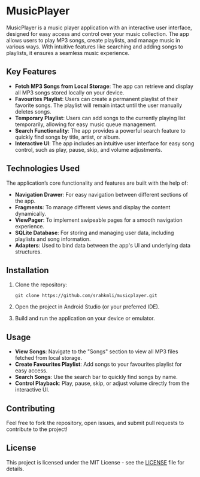 # MusicPlayer

MusicPlayer is a music player application with an interactive user interface, designed for easy access and control over your music collection. The app allows users to play MP3 songs, create playlists, and manage music in various ways. With intuitive features like searching and adding songs to playlists, it ensures a seamless music experience.

## Key Features

- **Fetch MP3 Songs from Local Storage**: The app can retrieve and display all MP3 songs stored locally on your device.
- **Favourites Playlist**: Users can create a permanent playlist of their favorite songs. The playlist will remain intact until the user manually deletes songs.
- **Temporary Playlist**: Users can add songs to the currently playing list temporarily, allowing for easy music queue management.
- **Search Functionality**: The app provides a powerful search feature to quickly find songs by title, artist, or album.
- **Interactive UI**: The app includes an intuitive user interface for easy song control, such as play, pause, skip, and volume adjustments.

## Technologies Used

The application’s core functionality and features are built with the help of:

- **Navigation Drawer**: For easy navigation between different sections of the app.
- **Fragments**: To manage different views and display the content dynamically.
- **ViewPager**: To implement swipeable pages for a smooth navigation experience.
- **SQLite Database**: For storing and managing user data, including playlists and song information.
- **Adapters**: Used to bind data between the app's UI and underlying data structures.

## Installation

1. Clone the repository:

   ```
   git clone https://github.com/srahkmli/musicplayer.git
   ```

2. Open the project in Android Studio (or your preferred IDE).
3. Build and run the application on your device or emulator.

## Usage

- **View Songs**: Navigate to the "Songs" section to view all MP3 files fetched from local storage.
- **Create Favourites Playlist**: Add songs to your favourites playlist for easy access.
- **Search Songs**: Use the search bar to quickly find songs by name.
- **Control Playback**: Play, pause, skip, or adjust volume directly from the interactive UI.

## Contributing

Feel free to fork the repository, open issues, and submit pull requests to contribute to the project!

## License

This project is licensed under the MIT License - see the [LICENSE](LICENSE) file for details.
